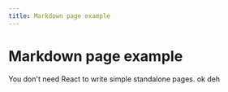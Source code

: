 ```yaml
---
title: Markdown page example
---
```


# Markdown page example

You don't need React to write simple standalone pages. ok deh
